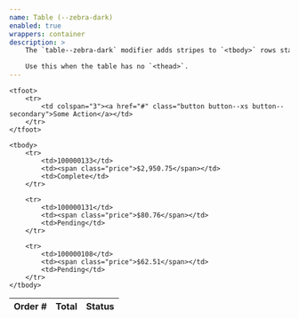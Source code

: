 ```yaml
---
name: Table (--zebra-dark)
enabled: true
wrappers: container
description: >
    The `table--zebra-dark` modifier adds stripes to `<tbody>` rows starting with a dark stripe.

    Use this when the table has no `<thead>`.
---
```


<table class="table table--zebra-dark">
    <thead>
        <tr>
            <th>Order #</th>
            <th>Total</th>
            <th>Status</th>
        </tr>
    </thead>

    <tfoot>
        <tr>
            <td colspan="3"><a href="#" class="button button--xs button--secondary">Some Action</a></td>
        </tr>
    </tfoot>

    <tbody>
        <tr>
            <td>100000133</td>
            <td><span class="price">$2,950.75</span></td>
            <td>Complete</td>
        </tr>

        <tr>
            <td>100000131</td>
            <td><span class="price">$80.76</span></td>
            <td>Pending</td>
        </tr>

        <tr>
            <td>100000108</td>
            <td><span class="price">$62.51</span></td>
            <td>Pending</td>
        </tr>
    </tbody>
</table>
